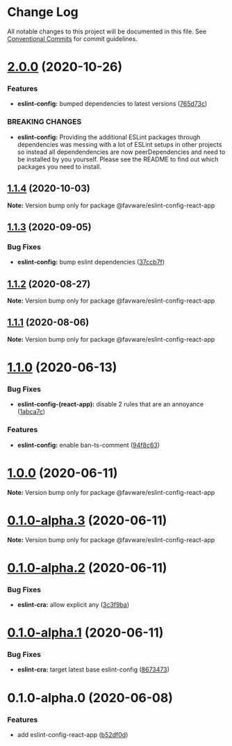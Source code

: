 # Change Log

All notable changes to this project will be documented in this file.
See [Conventional Commits](https://conventionalcommits.org) for commit guidelines.

# [2.0.0](https://github.com/favware/node-packages/compare/@favware/eslint-config-react-app@1.1.4...@favware/eslint-config-react-app@2.0.0) (2020-10-26)


### Features

* **eslint-config:** bumped dependencies to latest versions ([765d73c](https://github.com/favware/node-packages/commit/765d73c0f2de3a74bcbb629eaf128f0470fffb01))


### BREAKING CHANGES

* **eslint-config:** Providing the additional ESLint packages through dependencies was messing with a
lot of ESLint setups in other projects so instead all dependendencies are now peerDependencies and
need to be installed by you yourself. Please see the README to find out which packages you need to
install.





## [1.1.4](https://github.com/favware/node-packages/compare/@favware/eslint-config-react-app@1.1.3...@favware/eslint-config-react-app@1.1.4) (2020-10-03)

**Note:** Version bump only for package @favware/eslint-config-react-app

## [1.1.3](https://github.com/favware/node-packages/compare/@favware/eslint-config-react-app@1.1.2...@favware/eslint-config-react-app@1.1.3) (2020-09-05)

### Bug Fixes

- **eslint-config:** bump eslint dependencies ([37ccb7f](https://github.com/favware/node-packages/commit/37ccb7fc0c266d15df982d20d5960a9e3a07f456))

## [1.1.2](https://github.com/favware/node-packages/compare/@favware/eslint-config-react-app@1.1.1...@favware/eslint-config-react-app@1.1.2) (2020-08-27)

**Note:** Version bump only for package @favware/eslint-config-react-app

## [1.1.1](https://github.com/favware/node-packages/compare/@favware/eslint-config-react-app@1.1.0...@favware/eslint-config-react-app@1.1.1) (2020-08-06)

**Note:** Version bump only for package @favware/eslint-config-react-app

# [1.1.0](https://github.com/favware/node-packages/compare/@favware/eslint-config-react-app@1.0.0...@favware/eslint-config-react-app@1.1.0) (2020-06-13)

### Bug Fixes

- **eslint-config-(react-app):** disable 2 rules that are an annoyance ([1abca7c](https://github.com/favware/node-packages/commit/1abca7c3ae4bc37d44a19eb3cadf44898b65fa73))

### Features

- **eslint-config:** enable ban-ts-comment ([94f8c63](https://github.com/favware/node-packages/commit/94f8c6304193756d3140e8d0cda78bbd9f9e5287))

# [1.0.0](https://github.com/favware/node-packages/compare/@favware/eslint-config-react-app@0.1.0-alpha.3...@favware/eslint-config-react-app@1.0.0) (2020-06-11)

**Note:** Version bump only for package @favware/eslint-config-react-app

# [0.1.0-alpha.3](https://github.com/favware/node-packages/compare/@favware/eslint-config-react-app@0.1.0-alpha.2...@favware/eslint-config-react-app@0.1.0-alpha.3) (2020-06-11)

**Note:** Version bump only for package @favware/eslint-config-react-app

# [0.1.0-alpha.2](https://github.com/favware/node-packages/compare/@favware/eslint-config-react-app@0.1.0-alpha.1...@favware/eslint-config-react-app@0.1.0-alpha.2) (2020-06-11)

### Bug Fixes

- **eslint-cra:** allow explicit any ([3c3f9ba](https://github.com/favware/node-packages/commit/3c3f9ba846873a8a4a03f2353a633b798752d10a))

# [0.1.0-alpha.1](https://github.com/favware/node-packages/compare/@favware/eslint-config-react-app@0.1.0-alpha.0...@favware/eslint-config-react-app@0.1.0-alpha.1) (2020-06-11)

### Bug Fixes

- **eslint-cra:** target latest base eslint-config ([8673473](https://github.com/favware/node-packages/commit/86734737bb5f12f71d15d3a9a01f06688a729062))

# 0.1.0-alpha.0 (2020-06-08)

### Features

- add eslint-config-react-app ([b52df0d](https://github.com/favware/node-packages/commit/b52df0d03f9de534b382d9295d1b301bc60d261c))
